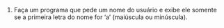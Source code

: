 1. Faça um programa que pede um nome do usuário e exibe ele somente se a primeira letra do nome for ‘a’ (maiúscula ou minúscula).
